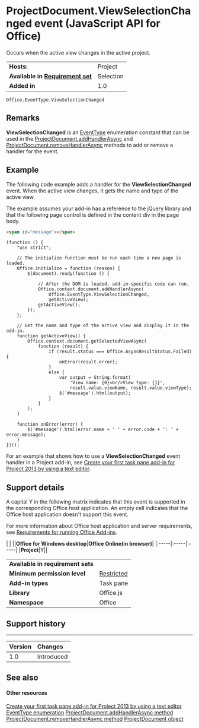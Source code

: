 
# ProjectDocument.ViewSelectionChanged event (JavaScript API for Office)
Occurs when the active view changes in the active project.

|||
|:-----|:-----|
|**Hosts:**|Project|
|**Available in [Requirement set](http://msdn.microsoft.com/library/6b6702f2-b0a5-46ab-a356-8dda897ca8ae%28Office.15%29.aspx)**|Selection|
|**Added in**|1.0|

```
Office.EventType.ViewSelectionChanged
```


## Remarks

 **ViewSelectionChanged** is an [EventType](../reference/enumerations/eventtype-enumeration.md) enumeration constant that can be used in the [ProjectDocument.addHandlerAsync](../reference/shared/projectdocument/addhandlerasync-method.md) and [ProjectDocument.removeHandlerAsync](../reference/shared/projectdocument/removehandlerasync-method.md) methods to add or remove a handler for the event.


## Example

The following code example adds a handler for the  **ViewSelectionChanged** event. When the active view changes, it gets the name and type of the active view.

The example assumes your add-in has a reference to the jQuery library and that the following page control is defined in the content div in the page body.




```HTML
<span id="message"></span>
```




```
(function () {
    "use strict";

    // The initialize function must be run each time a new page is loaded.
    Office.initialize = function (reason) {
        $(document).ready(function () {

            // After the DOM is loaded, add-in-specific code can run.
            Office.context.document.addHandlerAsync(
                Office.EventType.ViewSelectionChanged,
                getActiveView);
            getActiveView();
        });
    };

    // Get the name and type of the active view and display it in the add-in.
    function getActiveView() {
        Office.context.document.getSelectedViewAsync(
            function (result) {
                if (result.status === Office.AsyncResultStatus.Failed) {
                    onError(result.error);
                }
                else {
                    var output = String.format(
                        'View name: {0}<br/>View type: {1}',
                        result.value.viewName, result.value.viewType);
                    $('#message').html(output);
                }
            }
        );
    }

    function onError(error) {
        $('#message').html(error.name + ' ' + error.code + ': ' + error.message);
    }
})();

```

For an example that shows how to use a  **ViewSelectionChanged** event handler in a Project add-in, see [Create your first task pane add-in for Project 2013 by using a text editor](http://msdn.microsoft.com/library/f6ab544a-a841-4f1b-b0c4-5001b33bba01%28Office.15%29.aspx).


## Support details


A capital Y in the following matrix indicates that this event is supported in the corresponding Office host application. An empty cell indicates that the Office host application doesn't support this event.

For more information about Office host application and server requirements, see [Requirements for running Office Add-ins](http://msdn.microsoft.com/library/67340567-bb9a-498c-96d3-3f52f28c16bc%28Office.15%29.aspx).


|
|
||**Office for Windows desktop**|**Office Online(in browser)**|
|:-----|:-----|:-----|
|**Project**|Y||

|||
|:-----|:-----|
|**Available in requirement sets**||
|**Minimum permission level**|[Restricted](http://msdn.microsoft.com/library/da2efadc-4ebf-45fe-be39-397ac1eb1dbd%28Office.15%29.aspx)|
|**Add-in types**|Task pane|
|**Library**|Office.js|
|**Namespace**|Office|

## Support history



****


|**Version**|**Changes**|
|:-----|:-----|
|1.0|Introduced|

## See also



#### Other resources


[Create your first task pane add-in for Project 2013 by using a text editor](http://msdn.microsoft.com/library/f6ab544a-a841-4f1b-b0c4-5001b33bba01%28Office.15%29.aspx)
[EventType enumeration](../reference/enumerations/eventtype-enumeration.md)
[ProjectDocument.addHandlerAsync method](../reference/shared/projectdocument/addhandlerasync-method.md)
[ProjectDocument.removeHandlerAsync method](../reference/shared/projectdocument/removehandlerasync-method.md)
[ProjectDocument object](../reference/shared/projectdocument/projectdocument-object.md)
